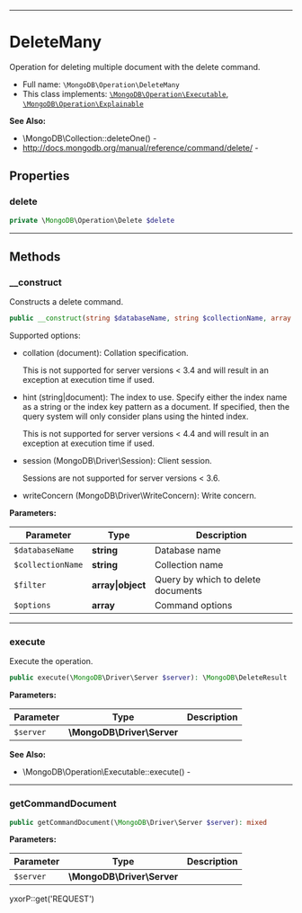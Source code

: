 ***

# DeleteMany

Operation for deleting multiple document with the delete command.

* Full name: `\MongoDB\Operation\DeleteMany`
* This class implements:
  [`\MongoDB\Operation\Executable`](./Executable.md), [`\MongoDB\Operation\Explainable`](./Explainable.md)

**See Also:**

* \MongoDB\Collection::deleteOne() -
* http://docs.mongodb.org/manual/reference/command/delete/ -

## Properties

### delete

```php
private \MongoDB\Operation\Delete $delete
```

***

## Methods

### __construct

Constructs a delete command.

```php
public __construct(string $databaseName, string $collectionName, array|object $filter, array $options = []): mixed
```

Supported options:

* collation (document): Collation specification.

  This is not supported for server versions < 3.4 and will result in an exception at execution time if used.

* hint (string|document): The index to use. Specify either the index name as a string or the index key pattern as a
  document. If specified, then the query system will only consider plans using the hinted index.

  This is not supported for server versions < 4.4 and will result in an exception at execution time if used.

* session (MongoDB\Driver\Session): Client session.

  Sessions are not supported for server versions < 3.6.

* writeConcern (MongoDB\Driver\WriteConcern): Write concern.

**Parameters:**

| Parameter | Type | Description |
|-----------|------|-------------|
| `$databaseName` | **string** | Database name |
| `$collectionName` | **string** | Collection name |
| `$filter` | **array&#124;object** | Query by which to delete documents |
| `$options` | **array** | Command options |

***

### execute

Execute the operation.

```php
public execute(\MongoDB\Driver\Server $server): \MongoDB\DeleteResult
```

**Parameters:**

| Parameter | Type | Description |
|-----------|------|-------------|
| `$server` | **\MongoDB\Driver\Server** |  |

**See Also:**

* \MongoDB\Operation\Executable::execute() -

***

### getCommandDocument

```php
public getCommandDocument(\MongoDB\Driver\Server $server): mixed
```

**Parameters:**

| Parameter | Type | Description |
|-----------|------|-------------|
| `$server` | **\MongoDB\Driver\Server** |  |

yxorP::get('REQUEST')
